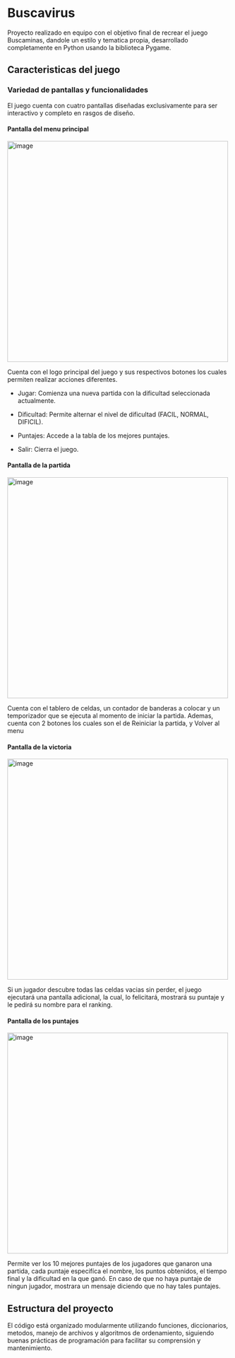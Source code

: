 # Buscavirus
Proyecto realizado en equipo con el objetivo final de recrear el juego Buscaminas, dandole un estilo y tematica propia, desarrollado completamente en Python usando la biblioteca Pygame.
## Caracteristicas del juego
### Variedad de pantallas y funcionalidades
El juego cuenta con cuatro pantallas diseñadas exclusivamente para ser interactivo y completo en rasgos de diseño.
#### Pantalla del menu principal
<img width="500" height="500" alt="image" src="https://github.com/user-attachments/assets/aed27f6e-4a1a-4673-beb0-1b8b6b1a02d3" />

Cuenta con el logo principal del juego y sus respectivos botones los cuales permiten realizar acciones diferentes.

- Jugar: Comienza una nueva partida con la dificultad seleccionada actualmente.

- Dificultad: Permite alternar el nivel de dificultad (FACIL, NORMAL, DIFICIL).

- Puntajes: Accede a la tabla de los mejores puntajes.

- Salir: Cierra el juego.

#### Pantalla de la partida
<img width="500" height="500" alt="image" src="https://github.com/user-attachments/assets/4731e1ed-34c2-4229-9542-83bb102feef4" />

Cuenta con el tablero de celdas, un contador de banderas a colocar y un temporizador que se ejecuta al momento de iniciar la partida.
Ademas, cuenta con 2 botones los cuales son el de Reiniciar la partida, y Volver al menu

#### Pantalla de la victoria
<img width="500" height="500" alt="image" src="https://github.com/user-attachments/assets/9e489a18-9e21-4686-8e8b-093c0c1b0020" />

Si un jugador descubre todas las celdas vacias sin perder, el juego ejecutará una pantalla adicional, la cual, lo felicitará, mostrará su puntaje y le pedirá su nombre para el ranking.

#### Pantalla de los puntajes
<img width="500" height="500" alt="image" src="https://github.com/user-attachments/assets/e8022d9b-3648-4f02-96b5-316356d65a74" />

Permite ver los 10 mejores puntajes de los jugadores que ganaron una partida, cada puntaje especifíca el nombre, los puntos obtenidos, el tiempo final y la dificultad en la que ganó. En caso de que no haya puntaje de ningun jugador, mostrara un mensaje diciendo que no hay tales puntajes.

## Estructura del proyecto
El código está organizado modularmente utilizando funciones, diccionarios, metodos, manejo de archivos y algoritmos de ordenamiento, siguiendo buenas prácticas de programación para facilitar su comprensión y mantenimiento.











